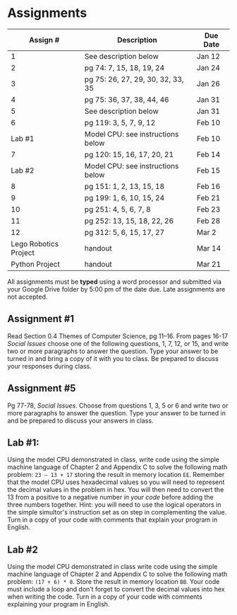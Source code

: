 # Assignments

Assign # | Description | Due Date
-------- | ----------- | --------
1 | See description below | Jan 12
2 | pg 74: 7, 15, 18, 19, 24  | Jan 24
3 | pg 75: 26, 27, 29, 30, 32, 33, 35 | Jan 26
4 | pg 75: 36, 37, 38, 44, 46 | Jan 31
5 | See description below | Jan 31
6 | pg 119: 3, 5, 7, 9, 12 | Feb 10
Lab #1 | Model CPU: see instructions below | Feb 10
7 | pg 120: 15, 16, 17, 20, 21 | Feb 14
Lab #2 | Model CPU: see instructions below | Feb 15
8 | pg 151: 1, 2, 13, 15, 18 | Feb 16
9 | pg 199: 1, 6, 10, 15, 24 | Feb 21
10 | pg 251: 4, 5, 6, 7, 8 | Feb 23
11 | pg 252: 13, 15, 18, 22, 26 | Feb 28
12 | pg 312: 5, 6, 15, 17, 27 | Mar 2
Lego Robotics Project | handout | Mar 14
Python Project | handout | Mar 21

All assignments must be **typed** using a word processor and submitted via your Google Drive folder by 5:00 pm of the date due. Late assignments are not accepted.

## Assignment #1

Read Section 0.4 Themes of Computer Science, pg 11–16. From pages 16-17 _Social Issues_ choose one of the following questions, 1, 7, 12, or 15, and write two or more paragraphs to answer the question. Type your answer to be turned in and bring a copy of it with you to class. Be prepared to discuss your responses during class.

## Assignment #5

Pg 77-78, _Social Issues_. Choose from questions 1, 3, 5 or
6 and write two or more paragraphs to answer the question. Type your
answer to be turned in and be prepared to discuss your answers in class.

## Lab #1:

Using the model CPU demonstrated in class, write code using the simple machine language of Chapter 2 and Appendix C to solve the following math problem: `23 – 13 + 17` storing the result in memory location `EE`. Remember that the model CPU uses hexadecimal values so you will need to represent the decimal values in the problem in hex. You will then need to convert the 13 from a positive to a negative number _in your code_ before adding the three numbers together. Hint: you will need to use the logical operators in the simple simultor's instruction set as on step in complementing the value. Turn in a copy of your code with comments that explain your program in English.

## Lab #2

Using the model CPU demonstrated in class write code using the simple machine language of Chapter 2 and Appendix C to solve the following math problem: `(17 + 6) * 8`. Store the result in memory location `BB`. Your code must include a loop and don’t forget to convert the decimal values into hex when writing the code. Turn in a copy of your code with comments explaining your program in English.
